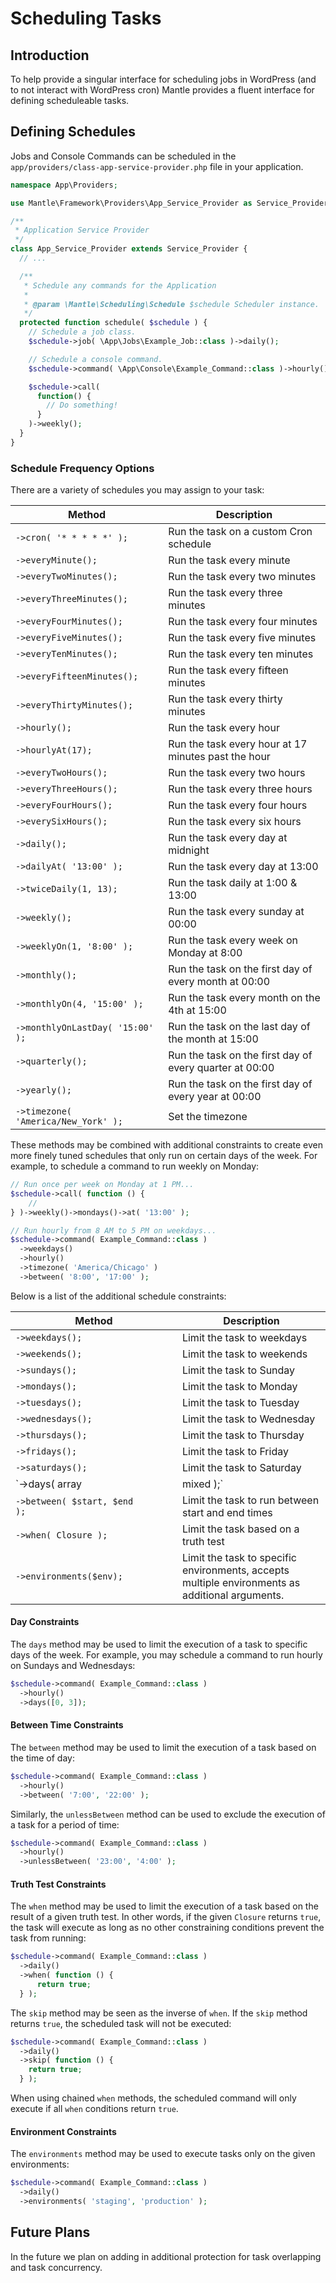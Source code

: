 # Scheduling Tasks

## Introduction

To help provide a singular interface for scheduling jobs in WordPress (and to
not interact with WordPress cron) Mantle provides a fluent interface for
defining scheduleable tasks.

## Defining Schedules

Jobs and Console Commands can be scheduled in the
`app/providers/class-app-service-provider.php` file in your application.

```php
namespace App\Providers;

use Mantle\Framework\Providers\App_Service_Provider as Service_Provider;

/**
 * Application Service Provider
 */
class App_Service_Provider extends Service_Provider {
  // ...

  /**
   * Schedule any commands for the Application
   *
   * @param \Mantle\Scheduling\Schedule $schedule Scheduler instance.
   */
  protected function schedule( $schedule ) {
    // Schedule a job class.
    $schedule->job( \App\Jobs\Example_Job::class )->daily();

    // Schedule a console command.
    $schedule->command( \App\Console\Example_Command::class )->hourly();

    $schedule->call(
      function() {
        // Do something!
      }
    )->weekly();
  }
}
```

### Schedule Frequency Options
There are a variety of schedules you may assign to your task:

Method  | Description
------------- | -------------
`->cron( '* * * * *' );`  |  Run the task on a custom Cron schedule
`->everyMinute();`  |  Run the task every minute
`->everyTwoMinutes();`  |  Run the task every two minutes
`->everyThreeMinutes();`  |  Run the task every three minutes
`->everyFourMinutes();`  |  Run the task every four minutes
`->everyFiveMinutes();`  |  Run the task every five minutes
`->everyTenMinutes();`  |  Run the task every ten minutes
`->everyFifteenMinutes();`  |  Run the task every fifteen minutes
`->everyThirtyMinutes();`  |  Run the task every thirty minutes
`->hourly();`  |  Run the task every hour
`->hourlyAt(17);`  |  Run the task every hour at 17 minutes past the hour
`->everyTwoHours();`  |  Run the task every two hours
`->everyThreeHours();`  |  Run the task every three hours
`->everyFourHours();`  |  Run the task every four hours
`->everySixHours();`  |  Run the task every six hours
`->daily();`  |  Run the task every day at midnight
`->dailyAt( '13:00' );`  |  Run the task every day at 13:00
`->twiceDaily(1, 13);`  |  Run the task daily at 1:00 & 13:00
`->weekly();`  |  Run the task every sunday at 00:00
`->weeklyOn(1, '8:00' );`  |  Run the task every week on Monday at 8:00
`->monthly();`  |  Run the task on the first day of every month at 00:00
`->monthlyOn(4, '15:00' );`  |  Run the task every month on the 4th at 15:00
`->monthlyOnLastDay( '15:00' );` | Run the task on the last day of the month at 15:00
`->quarterly();` |  Run the task on the first day of every quarter at 00:00
`->yearly();`  |  Run the task on the first day of every year at 00:00
`->timezone( 'America/New_York' );` | Set the timezone

These methods may be combined with additional constraints to create even more
finely tuned schedules that only run on certain days of the week. For example,
to schedule a command to run weekly on Monday:

```php
// Run once per week on Monday at 1 PM...
$schedule->call( function () {
    //
} )->weekly()->mondays()->at( '13:00' );

// Run hourly from 8 AM to 5 PM on weekdays...
$schedule->command( Example_Command::class )
  ->weekdays()
  ->hourly()
  ->timezone( 'America/Chicago' )
  ->between( '8:00', '17:00' );
```

Below is a list of the additional schedule constraints:

Method  | Description
------------- | -------------
`->weekdays();`  |  Limit the task to weekdays
`->weekends();`  |  Limit the task to weekends
`->sundays();`  |  Limit the task to Sunday
`->mondays();`  |  Limit the task to Monday
`->tuesdays();`  |  Limit the task to Tuesday
`->wednesdays();`  |  Limit the task to Wednesday
`->thursdays();`  |  Limit the task to Thursday
`->fridays();`  |  Limit the task to Friday
`->saturdays();`  |  Limit the task to Saturday
`->days( array|mixed );`  |  Limit the task to specific days
`->between( $start, $end                                                    );`  |  Limit the task to run between start and end times
`->when( Closure );`  |  Limit the task based on a truth test
`->environments($env);`  |  Limit the task to specific environments, accepts multiple environments as additional arguments.

#### Day Constraints

The `days` method may be used to limit the execution of a task to specific days
of the week. For example, you may schedule a command to run hourly on Sundays
and Wednesdays:

```php
$schedule->command( Example_Command::class )
  ->hourly()
  ->days([0, 3]);
```

#### Between Time Constraints

The `between` method may be used to limit the execution of a task based on the
time of day:

```php
$schedule->command( Example_Command::class )
  ->hourly()
  ->between( '7:00', '22:00' );
```

Similarly, the `unlessBetween` method can be used to exclude the execution of a
task for a period of time:

```php
$schedule->command( Example_Command::class )
  ->hourly()
  ->unlessBetween( '23:00', '4:00' );
  ```

#### Truth Test Constraints

The `when` method may be used to limit the execution of a task based on the
result of a given truth test. In other words, if the given `Closure` returns
`true`, the task will execute as long as no other constraining conditions
prevent the task from running:

```php
$schedule->command( Example_Command::class )
  ->daily()
  ->when( function () {
      return true;
  } );
```

The `skip` method may be seen as the inverse of `when`. If the `skip` method
returns `true`, the scheduled task will not be executed:

```php
$schedule->command( Example_Command::class )
  ->daily()
  ->skip( function () {
    return true;
  } );
```

When using chained `when` methods, the scheduled command will only execute if
all `when` conditions return `true`.

#### Environment Constraints

The `environments` method may be used to execute tasks only on the given
environments:

```php
$schedule->command( Example_Command::class )
  ->daily()
  ->environments( 'staging', 'production' );
```

## Future Plans
In the future we plan on adding in additional protection for task overlapping
and task concurrency.
